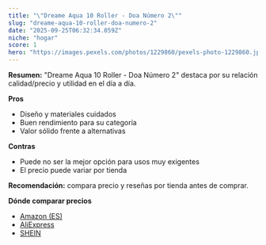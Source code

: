 ```yaml
---
title: "\"Dreame Aqua 10 Roller - Doa Número 2\""
slug: "dreame-aqua-10-roller-doa-numero-2"
date: "2025-09-25T06:32:34.059Z"
niche: "hogar"
score: 1
hero: "https://images.pexels.com/photos/1229860/pexels-photo-1229860.jpeg?auto=compress&cs=tinysrgb&fit=crop&h=627&w=1200&auto=compress&cs=tinysrgb&w=1200&h=675&fit=crop"
---
```


**Resumen:** "Dreame Aqua 10 Roller - Doa Número 2" destaca por su relación calidad/precio y utilidad en el día a día.

**Pros**
- Diseño y materiales cuidados
- Buen rendimiento para su categoría
- Valor sólido frente a alternativas

**Contras**
- Puede no ser la mejor opción para usos muy exigentes
- El precio puede variar por tienda

**Recomendación:** compara precio y reseñas por tienda antes de comprar.

**Dónde comparar precios**
- [Amazon (ES)](https://www.amazon.es/s?k=%22Dreame%20Aqua%2010%20Roller%20-%20Doa%20N%C3%BAmero%202%22&tag=teknovashop25-21)
- [AliExpress](https://www.aliexpress.com/wholesale?SearchText=%22Dreame%20Aqua%2010%20Roller%20-%20Doa%20N%C3%BAmero%202%22)
- [SHEIN](https://www.shein.com/pdsearch/%22Dreame%20Aqua%2010%20Roller%20-%20Doa%20N%C3%BAmero%202%22)